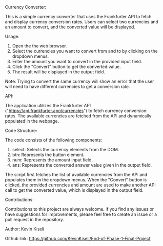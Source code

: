 Currency Converter:

This is a simple currency converter that uses the Frankfurter API to fetch and display currency conversion rates. Users can select two currencies and an amount to convert, and the converted value will be displayed.


Usage:

1. Open the the web browser.
2. Select the currencies you want to convert from and to by clicking on the dropdown menus.
3. Enter the amount you want to convert in the provided input field.
4. Click the "Convert" button to get the converted value.
5. The result will be displayed in the output field.

Note: Trying to convert the same currency will show an error that the user will need to have different currencies to get a conversion rate.

API:

The application utilizes the Frankfurter API ("https://api.frankfurter.app/currencies") to fetch currency conversion rates. The available currencies are fetched from the API and dynamically populated in the webpage.

Code Structure:

The code consists of the following components:

1. select: Selects the currency elements from the DOM.
2. btn: Represents the button element.
3. num: Represents the amount input field.
4. ans: Represents the converted answer value given in the output field.

The script first fetches the list of available currencies from the API and populates them in the dropdown menus. 
When the "Convert" button is clicked, the provided currencies and amount are used to make another API call to get the converted value, which is displayed in the output field.

Contributions:

Contributions to this project are always welcome. If you find any issues or have suggestions for improvements, please feel free to create an issue or a pull request in the repository.

Author:
Kevin Kiseli

Github link:
https://github.com/KevinKiseli/End-of-Phase-1-Final-Project

